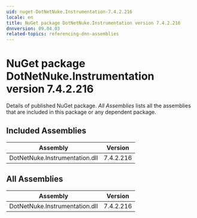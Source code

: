 ```yaml
---
uid: nuget-DotNetNuke.Instrumentation-7.4.2.216
locale: en
title: NuGet package DotNetNuke.Instrumentation version 7.4.2.216
dnnversion: 09.04.03
related-topics: referencing-dnn-assemblies
---
```


# NuGet package DotNetNuke.Instrumentation version 7.4.2.216
Details of published NuGet package.
*All Assemblies* lists all the assemblies that are included in this package or any dependent package.

## Included Assemblies

|Assembly|Version|
|---|---|
|DotNetNuke.Instrumentation.dll|7.4.2.216|

## All Assemblies

|Assembly|Version|
|---|---|
|DotNetNuke.Instrumentation.dll|7.4.2.216|

